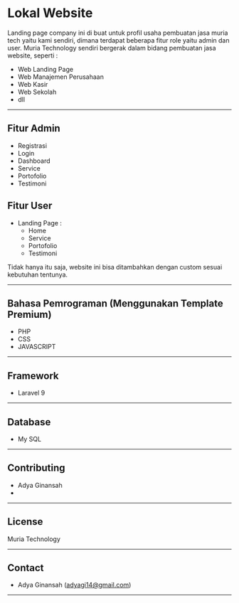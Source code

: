 # Lokal Website

Landing page company ini di buat untuk profil usaha pembuatan jasa muria tech yaitu kami sendiri, dimana terdapat beberapa fitur role yaitu admin dan user. Muria Technology sendiri bergerak dalam bidang pembuatan jasa website, seperti :

- Web Landing Page
- Web Manajemen Perusahaan
- Web Kasir
- Web Sekolah
- dll

---

## Fitur Admin

- Registrasi
- Login
- Dashboard
- Service
- Portofolio
- Testimoni

## Fitur User 

- Landing Page :
    - Home
    - Service
    - Portofolio
    - Testimoni

Tidak hanya itu saja, website ini bisa ditambahkan dengan custom sesuai kebutuhan tentunya.

---

## Bahasa Pemrograman (Menggunakan Template Premium)

- PHP
- CSS
- JAVASCRIPT

---

## Framework

- Laravel 9

---

## Database

- My SQL

---

## Contributing

- Adya Ginansah
- 

---

## License

Muria Technology 

---

## Contact
- Adya Ginansah (adyagi14@gmail.com)

---
